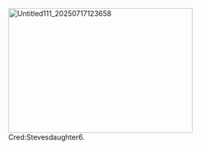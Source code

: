 <img width="368" height="250" alt="Untitled111_20250717123658" src="https://github.com/user-attachments/assets/76f37a11-6404-4a01-97d1-8012d3abc0a8" />




<body> Cred:Stevesdaughter6.

